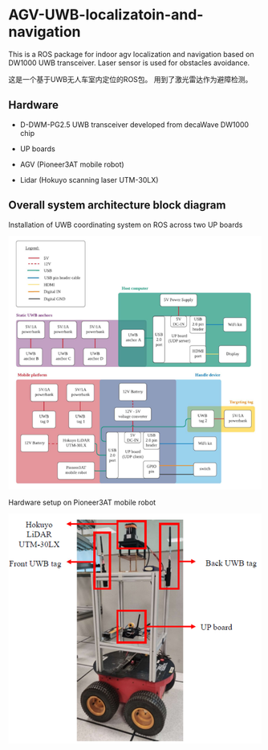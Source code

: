 # AGV-UWB-localizatoin-and-navigation
This is a ROS package for indoor agv localization and navigation based on DW1000 UWB transceiver. Laser sensor is used for obstacles avoidance. 

这是一个基于UWB无人车室内定位的ROS包。 用到了激光雷达作为避障检测。
## Hardware
- D-DWM-PG2.5 UWB transceiver developed from decaWave DW1000 chip

- UP boards

- AGV (Pioneer3AT mobile robot)

- Lidar (Hokuyo scanning laser UTM-30LX)

## Overall system architecture block diagram

Installation of UWB coordinating system on ROS across two UP boards

![Overall system architecture block diagram](https://github.com/jiaying001/AGV-UWB-localizatoin-and-navigation/blob/main/images/Overall%20system%20architecture%20block%20diagram.png)

Hardware setup on Pioneer3AT mobile robot

![Hardware setup on Pioneer3AT mobile robot](https://github.com/jiaying001/AGV-UWB-localizatoin-and-navigation/blob/main/images/Hardware%20setup%20on%20Pioneer3AT%20mobile%20robot.png)
